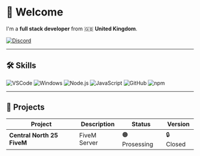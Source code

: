 # 👋 Welcome

I'm a **full stack developer** from 🇬🇧 **United Kingdom**.

[![Discord](https://img.shields.io/badge/@sparkzz-5865F2?style=flat-square&logo=discord&logoColor=ffffff)](https://discord.com/users/1109354898409132032)

---

## 🛠️ Skills

![VSCode](https://img.shields.io/badge/vscode-026664?style=flat-square&logo=slashdot)
![Windows](https://img.shields.io/badge/windows-0078D4?style=flat-square&logo=pcgamingwiki&logoColor=ffffff)
![Node.js](https://img.shields.io/badge/node.js-339933?style=flat-square&logo=node.js&logoColor=ffffff)
![JavaScript](https://img.shields.io/badge/javascript-F7DF1E?style=flat-square&logo=javascript&logoColor=000000)
![GitHub](https://img.shields.io/badge/github-181717?style=flat-square&logo=github&logoColor=ffffff)
![npm](https://img.shields.io/badge/npm-CB3837?style=flat-square&logo=npm&logoColor=ffffff)

---

## 📁 Projects

| Project | Description | Status | Version |
|--------|-------------|--------|---------|
| **Central North 25 FiveM** | FiveM Server | 🟠 Prosessing | 🔒 Closed | v0.1.2 |
